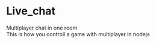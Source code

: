 # Live_chat<br>
Multiplayer chat in one room <br>
This is how you controll a game with multiplayer in nodejs
